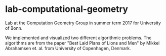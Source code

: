 # lab-computational-geometry
Lab at the Computation Geometry Group in summer term 2017 for University of Bonn.

We implemented and visualized two different algorithmic problems. The algorithms are from the paper "Best Laid Plans of Lions and Men" by Mikkel Abrahamsen et. al. from University of Copenhagen, Denmark.
